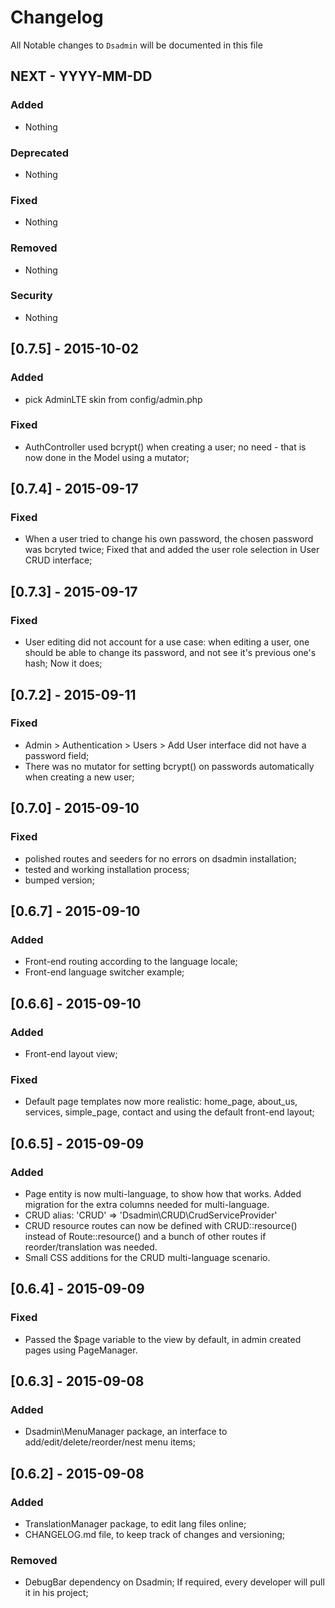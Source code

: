 # Changelog

All Notable changes to `Dsadmin` will be documented in this file

## NEXT - YYYY-MM-DD

### Added
- Nothing

### Deprecated
- Nothing

### Fixed
- Nothing

### Removed
- Nothing

### Security
- Nothing


## [0.7.5] - 2015-10-02

### Added
- pick AdminLTE skin from config/admin.php

### Fixed
- AuthController used bcrypt() when creating a user; no need - that is now done in the Model using a mutator;


## [0.7.4] - 2015-09-17

### Fixed
- When a user tried to change his own password, the chosen password was bcryted twice; Fixed that and added the user role selection in User CRUD interface;

## [0.7.3] - 2015-09-17

### Fixed
- User editing did not account for a use case: when editing a user, one should be able to change its password, and not see it's previous one's hash; Now it does;


## [0.7.2] - 2015-09-11

### Fixed
- Admin > Authentication > Users > Add User interface did not have a password field;
- There was no mutator for setting bcrypt() on passwords automatically when creating a new user;

## [0.7.0] - 2015-09-10

### Fixed
- polished routes and seeders for no errors on dsadmin installation;
- tested and working installation process;
- bumped version;

## [0.6.7] - 2015-09-10

### Added
- Front-end routing according to the language locale;
- Front-end language switcher example;

## [0.6.6] - 2015-09-10

### Added
- Front-end layout view;

### Fixed
- Default page templates now more realistic: home_page, about_us, services, simple_page, contact and using the default front-end layout;


## [0.6.5] - 2015-09-09

### Added
- Page entity is now multi-language, to show how that works. Added migration for the extra columns needed for multi-language.
- CRUD alias: 'CRUD' => 'Dsadmin\CRUD\CrudServiceProvider'
- CRUD resource routes can now be defined with CRUD::resource() instead of Route::resource() and a bunch of other routes if reorder/translation was needed.
- Small CSS additions for the CRUD multi-language scenario.

## [0.6.4] - 2015-09-09

### Fixed
- Passed the $page variable to the view by default, in admin created pages using PageManager.

## [0.6.3] - 2015-09-08

### Added
- Dsadmin\MenuManager package, an interface to add/edit/delete/reorder/nest menu items;

## [0.6.2] - 2015-09-08

### Added
- TranslationManager package, to edit lang files online;
- CHANGELOG.md file, to keep track of changes and versioning;

### Removed
- DebugBar dependency on Dsadmin; If required, every developer will pull it in his project;
